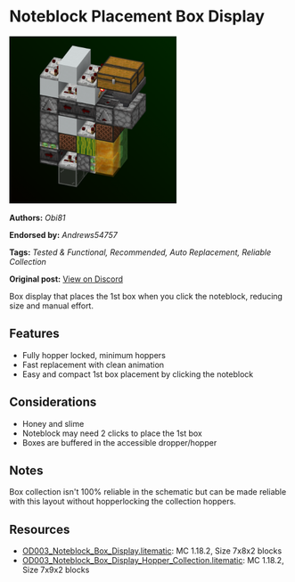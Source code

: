 # Noteblock Placement Box Display
<img alt="powerfulboxdisplay.png" src="images/powerfulboxdisplay.png?raw=1" height="300px">

**Authors:** *Obi81*

**Endorsed by:** *Andrews54757*

**Tags:** *Tested & Functional, Recommended, Auto Replacement, Reliable Collection*

**Original post:** [View on Discord](https://discord.com/channels/1375556143186837695/1391808083189170357)

Box display that places the 1st box when you click the noteblock, reducing size and manual effort.

## Features
- Fully hopper locked, minimum hoppers
- Fast replacement with clean animation
- Easy and compact 1st box placement by clicking the noteblock

## Considerations
- Honey and slime
- Noteblock may need 2 clicks to place the 1st box
- Boxes are buffered in the accessible dropper/hopper

## Notes
Box collection isn't 100% reliable in the schematic but can be made reliable with this layout without hopperlocking the collection hoppers.

## Resources
- [OD003_Noteblock_Box_Display.litematic](attachments/OD003_Noteblock_Box_Display.litematic): MC 1.18.2, Size 7x8x2 blocks
- [OD003_Noteblock_Box_Display_Hopper_Collection.litematic](attachments/OD003_Noteblock_Box_Display_Hopper_Collection.litematic): MC 1.18.2, Size 7x9x2 blocks

